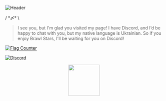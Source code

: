 ![Header](https://i.imgur.com/a5mJ991.png)

/ °〆° \
> I see you, but I'm glad you visited my page! I have Discord, and I’d be happy to chat with you, but my native language is Ukrainian. So if you enjoy Brawl Stars, I'll be waiting for you on Discord!


<a href="https://info.flagcounter.com/wugL"><img src="https://s05.flagcounter.com/count2/wugL/bg_FFFFFF/txt_000000/border_CCCCCC/columns_2/maxflags_10/viewers_0/labels_1/pageviews_1/flags_0/percent_0/" alt="Flag Counter" border="0"></a>


[![Discord](https://img.shields.io/discord/1203767982157733888)](https://discord.gg/QMK6YAZ2UQ)


<div id="header" align="center">
  <img src="https://i.imgur.com/zpRmwZG.gif" width="100"/>
</div>

